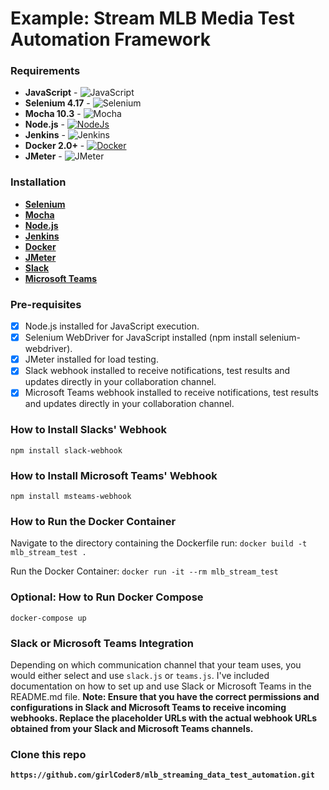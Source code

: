 # Example: Stream MLB Media Test Automation Framework

### Requirements
- <b>JavaScript</b> - ![JavaScript](https://img.shields.io/badge/-javascript-%23323330.svg?style=for-the-badge&logo=javascript&logoColor=%23F7DF1E)
- <b>Selenium 4.17</b> - ![Selenium](https://img.shields.io/badge/-selenium-%43B02A?style=for-the-badge&logo=selenium&logoColor=white)
- <b>Mocha 10.3</b> - ![Mocha](https://img.shields.io/badge/-mocha-%238D6748?style=for-the-badge&logo=mocha&logoColor=white)
- <b>Node.js</b> - [![NodeJs](https://img.shields.io/badge/-NodeJS%20v12%20OR%20later-%23339933?logo=npm)](https://nodejs.org/en/download/)
- <b>Jenkins</b> - ![Jenkins](https://img.shields.io/badge/jenkins-%232C5263.svg?style=for-the-badge&logo=jenkins&logoColor=white)
- <b>Docker 2.0+</b> - [![Docker](https://img.shields.io/badge/-Docker-0db7ed?logo=docker&logoColor=white)](https://docs.docker.com/engine/install/)
- <b>JMeter</b> - ![JMeter](https://img.shields.io/badge/Apache%20JMeter-D22128.svg?style=for-the-badge&logo=Apache-JMeter&logoColor=white)

### Installation
- <b>[Selenium](https://www.selenium.dev/documentation/webdriver/)
- [Mocha](https://mochajs.org)
- [Node.js](https://nodejs.org/en)
- [Jenkins](https://www.jenkins.io/download/)
- [Docker](https://docs.docker.com/get-docker/)
- [JMeter](https://jmeter.apache.org/download_jmeter.cgi)
- [Slack](https://api.slack.com/messaging/webhooks)
- [Microsoft Teams](https://learn.microsoft.com/en-us/microsoftteams/platform/webhooks-and-connectors/how-to/add-incoming-webhook?tabs=dotnet)
</b>

### Pre-requisites
- [x] Node.js installed for JavaScript execution.<br>
- [x] Selenium WebDriver for JavaScript installed (npm install selenium-webdriver).<br>
- [x] JMeter installed for load testing.<br>
- [x] Slack webhook installed to receive notifications, test results and updates directly in your collaboration channel.<br>
- [x] Microsoft Teams webhook installed to receive notifications, test results and updates directly in your collaboration channel.<br>

### How to Install Slacks' Webhook
`npm install slack-webhook`

### How to Install Microsoft Teams' Webhook
`npm install msteams-webhook`

### How to Run the Docker Container
Navigate to the directory containing the Dockerfile run:
`docker build -t mlb_stream_test .`

Run the Docker Container:
`docker run -it --rm mlb_stream_test`

### Optional: How to Run Docker Compose
`docker-compose up`

### Slack or Microsoft Teams Integration
Depending on which communication channel that your team uses, you would either select and use `slack.js` or `teams.js`. I've included documentation on how to set up and use Slack or Microsoft Teams in the README.md file.
<b> Note: Ensure that you have the correct permissions and configurations in Slack and Microsoft Teams to receive incoming webhooks. Replace the placeholder URLs with the actual webhook URLs obtained from your Slack and Microsoft Teams channels.

### Clone this repo
`https://github.com/girlCoder8/mlb_streaming_data_test_automation.git`